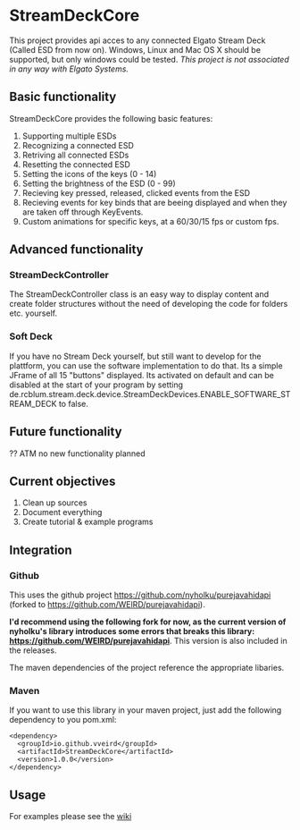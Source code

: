 # StreamDeckCore
This project provides api acces to any connected Elgato Stream Deck (Called ESD from now on). Windows, Linux and Mac OS X should be supported, but only windows could be tested. _This project is not associated in any way with Elgato Systems._

## Basic functionality
StreamDeckCore provides the following basic features:
1. Supporting multiple ESDs
2. Recognizing a connected ESD
3. Retriving all connected ESDs
4. Resetting the connected ESD
5. Setting the icons of the keys (0 - 14)
6. Setting the brightness of the ESD (0 - 99)
7. Recieving key pressed, released, clicked events from the ESD
8. Recieving events for key binds that are beeing displayed and when they are taken off through KeyEvents.
9. Custom animations for specific keys, at a 60/30/15 fps or custom fps.

## Advanced functionality
### StreamDeckController
The StreamDeckController class is an easy way to display content and create folder structures without the need of developing the code for folders etc. yourself.

### Soft Deck
If you have no Stream Deck yourself, but still want to develop for the plattform, you can use the software implementation to do that. Its a simple JFrame of all 15 "buttons" displayed. Its activated on default and can be disabled at the start of your program by setting de.rcblum.stream.deck.device.StreamDeckDevices.ENABLE_SOFTWARE_STREAM_DECK to false.

## Future functionality
?? ATM no new functionality planned

## Current objectives
1. Clean up sources
2. Document everything
3. Create tutorial & example programs

## Integration
### Github
This uses the github project https://github.com/nyholku/purejavahidapi (forked to https://github.com/WElRD/purejavahidapi).

__I'd recommend using the following fork for now, as the current version of nyholku's library introduces some errors that breaks this library: https://github.com/WElRD/purejavahidapi__. This version is also included in the releases.

The maven dependencies of the project reference the appropriate libaries.

### Maven

If you want to use this library in your maven project, just add the following dependency to you pom.xml:

    <dependency>
      <groupId>io.github.vveird</groupId>
      <artifactId>StreamDeckCore</artifactId>
      <version>1.0.0</version>
    </dependency>
	
    

## Usage
For examples please see the [wiki](https://github.com/WElRD/StreamDeckCore/wiki)


